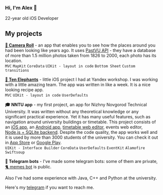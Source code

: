 ### Hi, I'm Alex 👋
22-year old iOS Developer

## My projects
[**📸 Camera Roll**](https://github.com/alexxingplus/PhotoPlenka) - an app that enables you to see how the places around you had been looking like years ago. It uses [PastVU API](https://github.com/PastVu/pastvu) - they have a database of more than 1.5 million photos taken from 1826 to 2000, each photo has its location. <br />
`MVC` `MapKit` `CoreData` `UIKit - layout in code` `Bottom Sheet` `Custom transitions`

[**🐘 Ten Elephants**](https://github.com/TenElephants/TenElephantsMeals) - little iOS project I had at Yandex workshop. I was working with a little amazing team. The app was written in like a week. It is a nice looking recipe app. <br />
`MVC` `UIKit - layout in code` `UserDefaults`

**🎓 NNTU app** - my first project, an app for Nizhny Novgorod Technical University. It was written without any theoretical knowledge or any significant practical experience. Yet it has many useful features, such as navigation around university buildings or timetable. This project consists of an [iOS app](https://github.com/alexxingplus/nntuapp-ios), an [Android app](https://github.com/alexxingplus/nntuapp-android), [timetable web editor](https://github.com/alexxingplus/nntuapp.site), events web editor, [Node.js + SQLite backend](https://github.com/alexxingplus/nntuapp-backend). Despite the code quality, the app works well and it is used by more than 3000 students of the university. You can check it out in [App Store](https://vk.cc/az3s8e) or [Google Play](https://vk.cc/c5oUv9). <br />
`UIKit - Interface Builder` `CoreData` `UserDefaults` `EventKit` `Alamofire` `Swiftsoup`

**🤖 Telegram bots** - I've made some telegram bots: some of them are private, [🐈 memes bot](https://github.com/alexxingplus/memes-tgbot) is public.

Also I've had some experience with Java, C++ and Python at the university.

Here's my [telegram](t.me/a_chizberg) if you want to reach me. 

<!--
**alexxingplus/alexxingplus** is a ✨ _special_ ✨ repository because its `README.md` (this file) appears on your GitHub profile.

Here are some ideas to get you started:

- 🔭 I’m currently working on ...
- 🌱 I’m currently learning ...
- 👯 I’m looking to collaborate on ...
- 🤔 I’m looking for help with ...
- 💬 Ask me about ...
- 📫 How to reach me: ...
- 😄 Pronouns: ...
- ⚡ Fun fact: ...
-->
